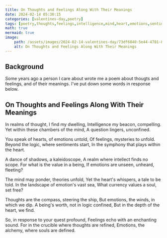 ```yaml
---
title: On Thoughts and Feelings Along With Their Meanings
date: 2024-02-14 05:30:15
categories: [valentines-day,poetry]
tags: [poetry,thoughts,feelings,intelligence,mind,heart,emotions,sentiments,intellect,values,theory,love,soul,freedom,metaphor,valentines-day]
math: true
mermaid: true
image:
    path: /assets/images/2024-02-14-valentines-day/73df6840-5e44-4701-8636-cfc4680d1bd7.jpg
    alt: On Thoughts and Feelings Along With Their Meanings
---
```


## Background
Some years ago a person I care about wrote me a poem about thougts and feelings, and of their meanings. I've put down some words in response below.


## On Thoughts and Feelings Along With Their Meanings

In realms of thought, I find my dwelling,
Intelligence my beacon, compelling.
Yet within these chambers of the mind,
A question lingers, unconfined.

You speak of hearts, of emotions untold,
Of feelings, mysteries to unfold.
Beyond the logic, where sentiments start,
In the symphony that plays within the heart.

A dance of shadows, a kaleidoscope,
A realm where intellect finds no scope.
For what is the value in a being,
If emotions are unseen, unheard, fleeting?

The mind may ponder, theories unfold,
Yet the heart's whispers, a tale to be told.
In the landscape of emotion's vast sea,
What currency values a soul, set free?

Thoughts are the compass, steering the ship,
But emotions, the winds, in which we dip.
A being's worth, not in logic confined,
But in the depth of the heart, we find.

So, in response to your quest profound,
Feelings echo with an enchanting sound.
For in the crucible where thoughts are refined,
Emotions, the alchemy, where souls are defined.
